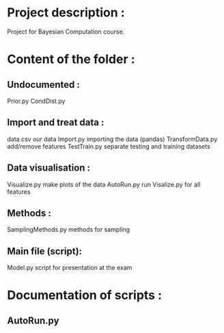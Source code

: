 # Project description : 
Project for Bayesian Computation course. 



# Content of the folder : 
## Undocumented : 
Prior.py 
CondDist.py 

## Import and treat data : 
data.csv 				our data
Import.py 				importing the data (pandas) 
TransformData.py			add/remove features 
TestTrain.py 				separate testing and training datasets 

## Data visualisation : 
Visualize.py 				make plots of the data 
AutoRun.py 				run Visalize.py for all features

## Methods : 
SamplingMethods.py 			methods for sampling

## Main file (script): 
Model.py				script for presentation at the exam



# Documentation of scripts :

## AutoRun.py

